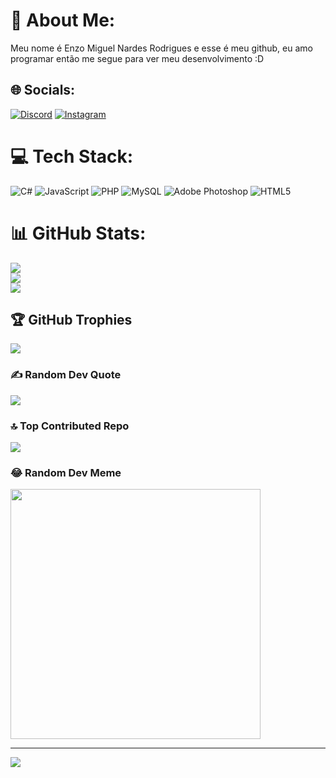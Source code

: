 # 💫 About Me:
Meu nome é Enzo Miguel Nardes Rodrigues e esse é meu github, eu amo programar então me segue para ver meu desenvolvimento :D


## 🌐 Socials:
[![Discord](https://img.shields.io/badge/Discord-%237289DA.svg?logo=discord&logoColor=white)](https://discord.gg/eenzocx) [![Instagram](https://img.shields.io/badge/Instagram-%23E4405F.svg?logo=Instagram&logoColor=white)](https://instagram.com/eenzocx) 

# 💻 Tech Stack:
![C#](https://img.shields.io/badge/c%23-%23239120.svg?style=flat-square&logo=csharp&logoColor=white) ![JavaScript](https://img.shields.io/badge/javascript-%23323330.svg?style=flat-square&logo=javascript&logoColor=%23F7DF1E) ![PHP](https://img.shields.io/badge/php-%23777BB4.svg?style=flat-square&logo=php&logoColor=white) ![MySQL](https://img.shields.io/badge/mysql-%2300000f.svg?style=flat-square&logo=mysql&logoColor=white) ![Adobe Photoshop](https://img.shields.io/badge/adobe%20photoshop-%2331A8FF.svg?style=flat-square&logo=adobe%20photoshop&logoColor=white) ![HTML5](https://img.shields.io/badge/html5-%23E34F26.svg?style=flat-square&logo=html5&logoColor=white)
# 📊 GitHub Stats:
![](https://github-readme-stats.vercel.app/api?username=eenzocx&theme=radical&hide_border=false&include_all_commits=true&count_private=true)<br/>
![](https://github-readme-streak-stats.herokuapp.com/?user=eenzocx&theme=radical&hide_border=false)<br/>
![](https://github-readme-stats.vercel.app/api/top-langs/?username=eenzocx&theme=radical&hide_border=false&include_all_commits=true&count_private=true&layout=compact)

## 🏆 GitHub Trophies
![](https://github-profile-trophy.vercel.app/?username=eenzocx&theme=radical&no-frame=false&no-bg=false&margin-w=4)

### ✍️ Random Dev Quote
![](https://quotes-github-readme.vercel.app/api?type=horizontal&theme=radical)

### 🔝 Top Contributed Repo
![](https://github-contributor-stats.vercel.app/api?username=eenzocx&limit=5&theme=radical&combine_all_yearly_contributions=true)

### 😂 Random Dev Meme
<img src='https://randommeme-five.vercel.app/' style="height: 400px;"/>

---
[![](https://visitcount.itsvg.in/api?id=eenzocx&icon=7&color=10)](https://visitcount.itsvg.in)

<!-- Proudly created with GPRM ( https://gprm.itsvg.in ) -->
